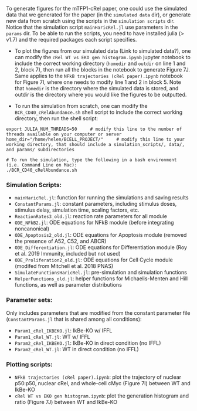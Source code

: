 To generate figures for the mTFP1-cRel paper, one could use the simulated data that we generated for the paper (in the `simulated data` dir), 
or generate new data from scratch using the scripts in the `simulation scripts` dir.
Notice that the simulation script `mainHaricRel.jl` use parameters in the `params` dir. To be able to run the scripts, you need to have installed julia (> v1.7) and the required packages each script specifies.
- To plot the figures from our simulated data (Link to simulated data?), one can modify the `cRel WT vs EKO gen histogram.ipynb` jupyter notebook to include the correct working directory (`homedir` and `outdir` on line 1 and 2, block 7), then run all the blocks in the notebook to generate Figure 7J. Same applies to the `NFkB trajectories (cRel paper).ipynb` notebook for Figure 7I, where one needs to modify line 1 and 2 in block 5. Note that `homedir` is the directory where the simulated data is stored, and outdir is the directory where you would like the figures to be outputted.

- To run the simulation from scratch, one can modify the `BCR_CD40_cRelAbundance.sh` shell script to include the correct working directory, then run the shell script:
```
export JULIA_NUM_THREADS=50     # modify this line to the number of threads available on your computer or server
home_dir="/home/helen/BCELL_PROJECT/"     # modify this line to your working directory, that should include a simulation_scripts/, data/, and params/ subdirectories

# To run the simulation, type the following in a bash environment (i.e. Command Line on Mac):
./BCR_CD40_cRelAbundance.sh
```

### Simulation Scripts:
- `mainHaricRel.jl`: function for running the simulations and saving results
- `ConstantParams.jl`: constant parameters, including stimulus doses, stimulus delay, simulation time, scaling factors, etc.
- `ReactionRates3_old.jl`: reaction rate parameters for all module
- `ODE_NFkB2.jl`: ODE equations for NFkB module (before integrating noncanonical)
- `ODE_Apoptosis2_old.jl`: ODE equations for Apoptosis module (removed the presence of A52, C52, and ABCR)
- `ODE_Differentiation.jl`: ODE equations for Differentiation module (Roy et al. 2019 Immunity, included but not used)
- `ODE_Proliferation2_old.jl`: ODE equations for Cell Cycle module (modifed from Mitchell et al. 2018 PNAS)
- `SimulateFunctionsHaricRel.jl`: pre-simulation and simulation functions
- `HelperFunctions_old.jl`: helper functions for Michaelis-Menten and Hill functions, as well as parameter distributions

### Parameter sets:
Only includes parameters that are modified from the constant parameter file (`ConstantParams.jl` that is shared among all conditions):
- `Param1_cRel_IKBEKO.jl`: IkBe-KO w/ IFFL
- `Param1_cRel_WT.jl`: WT w/ IFFL
- `Param2_cRel_IKBEKO.jl`: IkBe-KO in direct condition (no IFFL)
- `Param2_cRel_WT.jl`: WT in direct condition (no IFFL)

### Plotting scripts:
- `NFkB trajectories (cRel paper).ipynb`: plot the trajectory of nuclear p50:p50, nuclear cRel, and whole-cell cMyc (Figure 7I) between WT and IkBe-KO
- `cRel WT vs EKO gen histogram.ipynb`: plot the generation histogram and ratio (Figure 7J) between WT and IkBe-KO
